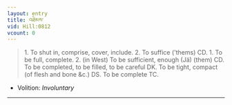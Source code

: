 ```yaml
---
layout: entry
title: འཐེམས་
vid: Hill:0812
vcount: 0
---
```

> 1\. To shut in, comprise, cover, include\. 2\. To suffice ('thems) CD\. 1\. To be full, complete\. 2\. (in West) To be sufficient, enough (Jä) (them) CD\. To be completed, to be filled, to be careful DK\. To be tight, compact (of flesh and bone &c\.) DS\. To be complete TC\.

* Volition: _Involuntary_

---

